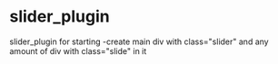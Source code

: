 # slider_plugin
slider_plugin
for starting 
-create main div with class="slider" and any amount of div with class="slide" in it
            
            
